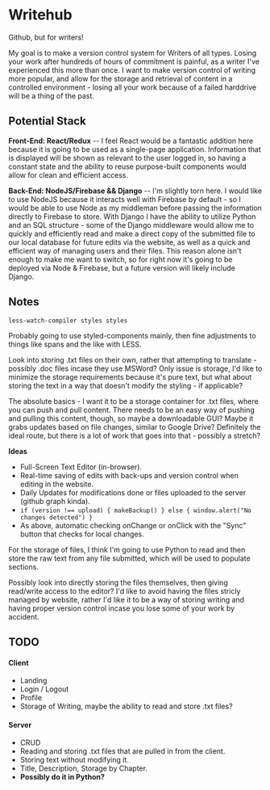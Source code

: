 # Writehub

Github, but for writers!

My goal is to make a version control system for Writers of all types. Losing your work after hundreds of hours of commitment is painful, as a writer I've experienced this more than once. I want to make version control of writing more popular, and allow for the storage and retrieval of content in a controlled environment - losing all your work because of a failed harddrive will be a thing of the past.

## Potential Stack

**Front-End: React/Redux** -- I feel React would be a fantastic addition here because it is going to be used as a single-page application. Information that is displayed will be shown as relevant to the user logged in, so having a constant state and the ability to reuse purpose-built components would allow for clean and efficient access.

**Back-End: NodeJS/Firebase && Django** -- I'm slightly torn here. I would like to use NodeJS because it interacts well with Firebase by default - so I would be able to use Node as my middleman before passing the information directly to Firebase to store. With Django I have the ability to utilize Python and an SQL structure - some of the Django middleware would allow me to quickly and efficiently read and make a direct copy of the submitted file to our local database for future edits via the website, as well as a quick and efficient way of managing users and their files. This reason alone isn't enough to make me want to switch, so for right now it's going to be deployed via Node & Firebase, but a future version will likely include Django.

## Notes

`less-watch-compiler styles styles`

Probably going to use styled-components mainly, then fine adjustments to things like spans and the like with LESS.

Look into storing .txt files on their own, rather that attempting to translate - possibly .doc files incase they use MSWord? Only issue is storage, I'd like to minimize the storage requirements because it's pure text, but what about storing the text in a way that doesn't modify the styling - if applicable?

The absolute basics - I want it to be a storage container for .txt files, where you can push and pull content. There needs to be an easy way of pushing and pulling this content, though, so maybe a downloadable GUI? Maybe it grabs updates based on file changes, similar to Google Drive? Definitely the ideal route, but there is a lot of work that goes into that - possibly a stretch?

**Ideas**

- Full-Screen Text Editor (in-browser).
- Real-time saving of edits with back-ups and version control when editing in the website.
- Daily Updates for modifications done or files uploaded to the server (github graph kinda).
- `if (version !== upload) { makeBackup() } else { window.alert("No changes detected") }`
- As above, automatic checking onChange or onClick with the "Sync" button that checks for local changes.

For the storage of files, I think I'm going to use Python to read and then store the raw text from any file submitted, which will be used to populate sections.

Possibly look into directly storing the files themselves, then giving read/write access to the editor? I'd like to avoid having the files stricly managed by website, rather I'd like it to be a way of storing writing and having proper version control incase you lose some of your work by accident.

## **TODO**

#### Client

- Landing
- Login / Logout
- Profile
- Storage of Writing, maybe the ability to read and store .txt files?

#### Server

- CRUD
- Reading and storing .txt files that are pulled in from the client.
- Storing text without modifying it.
- Title, Description, Storage by Chapter.
- **Possibly do it in Python?**
